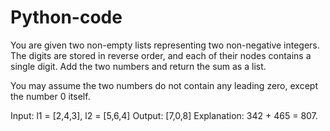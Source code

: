 # Python-code
You are given two non-empty lists representing two non-negative integers. The digits are stored in reverse order, and each of their nodes contains a single digit. Add the two numbers and return the sum as a list.

You may assume the two numbers do not contain any leading zero, except the number 0 itself.

Input: l1 = [2,4,3], l2 = [5,6,4]
Output: [7,0,8]
Explanation: 342 + 465 = 807.
